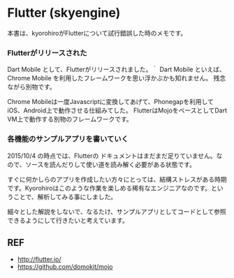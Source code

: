 # Flutter (skyengine)

本書は、kyorohiroがFlutterについて試行錯誤した時のメモです。

### Flutterがリリースされた
Dart Mobile として、Flutterがリリースされました。｀
Dart Mobile といえば、Chrome Mobile を利用したフレームワークを思い浮かぶかも知れません。
残念ながら別物です。

Chrome Mobileは一度Javascriptに変換してあげて、Phonegapを利用してiOS、Android上で動作させる仕組みてした。
FlutterはMojoをベースとしてDart VM上で動作する別物のフレームワークです。

### 各機能のサンプルアプリを書いていく

2015/10/4 の時点では、Flutterの ドキュメントはまだまだ足りていません。なので、ソースを読んだりして使い道を読み解く必要がある状態です。

すぐに何かしらのアプリを作成したい方々にとっては、結構ストレスがある時期です。Kyorohiroはこのような作業を楽しめる稀有なエンジニアなのです。ということで、解析してみる事にしました。

細々とした解説をしないで、なるたけ、サンプルアプリとしてコードとして参照できるようにして行きたいと考えています。


## REF
* http://flutter.io/
* https://github.com/domokit/mojo

